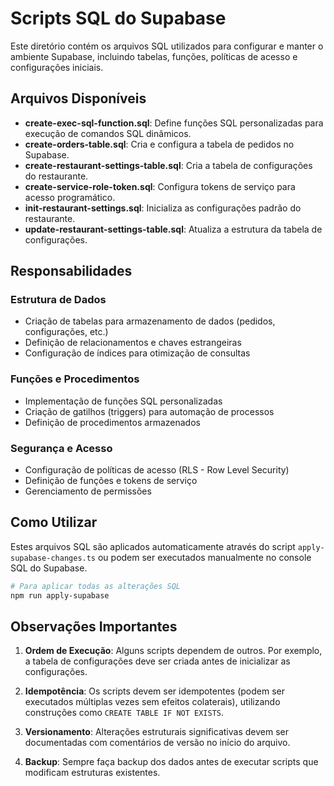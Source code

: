 # Scripts SQL do Supabase

Este diretório contém os arquivos SQL utilizados para configurar e manter o ambiente Supabase, incluindo tabelas, funções, políticas de acesso e configurações iniciais.

## Arquivos Disponíveis

- **create-exec-sql-function.sql**: Define funções SQL personalizadas para execução de comandos SQL dinâmicos.
- **create-orders-table.sql**: Cria e configura a tabela de pedidos no Supabase.
- **create-restaurant-settings-table.sql**: Cria a tabela de configurações do restaurante.
- **create-service-role-token.sql**: Configura tokens de serviço para acesso programático.
- **init-restaurant-settings.sql**: Inicializa as configurações padrão do restaurante.
- **update-restaurant-settings-table.sql**: Atualiza a estrutura da tabela de configurações.

## Responsabilidades

### Estrutura de Dados
- Criação de tabelas para armazenamento de dados (pedidos, configurações, etc.)
- Definição de relacionamentos e chaves estrangeiras
- Configuração de índices para otimização de consultas

### Funções e Procedimentos
- Implementação de funções SQL personalizadas
- Criação de gatilhos (triggers) para automação de processos
- Definição de procedimentos armazenados

### Segurança e Acesso
- Configuração de políticas de acesso (RLS - Row Level Security)
- Definição de funções e tokens de serviço
- Gerenciamento de permissões

## Como Utilizar

Estes arquivos SQL são aplicados automaticamente através do script `apply-supabase-changes.ts` ou podem ser executados manualmente no console SQL do Supabase.

```bash
# Para aplicar todas as alterações SQL
npm run apply-supabase
```

## Observações Importantes

1. **Ordem de Execução**: Alguns scripts dependem de outros. Por exemplo, a tabela de configurações deve ser criada antes de inicializar as configurações.

2. **Idempotência**: Os scripts devem ser idempotentes (podem ser executados múltiplas vezes sem efeitos colaterais), utilizando construções como `CREATE TABLE IF NOT EXISTS`.

3. **Versionamento**: Alterações estruturais significativas devem ser documentadas com comentários de versão no início do arquivo.

4. **Backup**: Sempre faça backup dos dados antes de executar scripts que modificam estruturas existentes. 